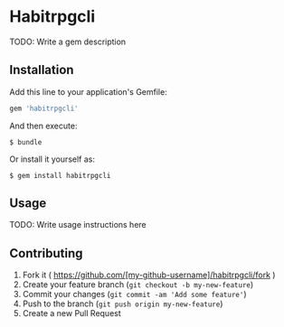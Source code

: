 # Habitrpgcli

TODO: Write a gem description

## Installation

Add this line to your application's Gemfile:

```ruby
gem 'habitrpgcli'
```

And then execute:

    $ bundle

Or install it yourself as:

    $ gem install habitrpgcli

## Usage

TODO: Write usage instructions here

## Contributing

1. Fork it ( https://github.com/[my-github-username]/habitrpgcli/fork )
2. Create your feature branch (`git checkout -b my-new-feature`)
3. Commit your changes (`git commit -am 'Add some feature'`)
4. Push to the branch (`git push origin my-new-feature`)
5. Create a new Pull Request
